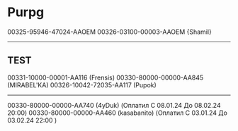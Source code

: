 # Purpg
00325-95946-47024-AAOEM
00326-03100-00003-AAOEM {Shamil}

-------
TEST
-------
00331-10000-00001-AA116 (Frensis)
00330-80000-00000-AA845 (MIRABEL'KA)
00326-10042-72035-AA117 (Pupok)



-------
00330-80000-00000-AA740 (4yDuk) (Оплатил C 08.01.24 До 08.02.24  20:00)
00330-80000-00000-AA460 (kasabanito) (Оплатил C 03.01.24 До 03.02.24  22:00 )


